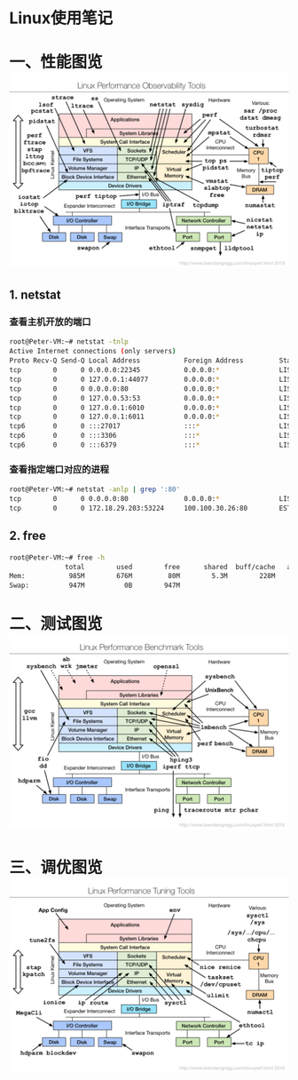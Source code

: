 # Linux使用笔记

# 一、性能图览![Linux性能查看工具图览](./img/linux_observability_tools.png)

## 1. netstat

### 查看主机开放的端口

```bash
root@Peter-VM:~# netstat -tnlp
Active Internet connections (only servers)
Proto Recv-Q Send-Q Local Address           Foreign Address         State       PID/Program name    
tcp        0      0 0.0.0.0:22345           0.0.0.0:*               LISTEN      15262/sshd          
tcp        0      0 127.0.0.1:44077         0.0.0.0:*               LISTEN      864/containerd      
tcp        0      0 0.0.0.0:80              0.0.0.0:*               LISTEN      16740/python3       
tcp        0      0 127.0.0.53:53           0.0.0.0:*               LISTEN      323/systemd-resolve 
tcp        0      0 127.0.0.1:6010          0.0.0.0:*               LISTEN      13972/sshd: root@pt 
tcp        0      0 127.0.0.1:6011          0.0.0.0:*               LISTEN      15991/sshd: root@pt 
tcp6       0      0 :::27017                :::*                    LISTEN      30114/docker-proxy  
tcp6       0      0 :::3306                 :::*                    LISTEN      30448/docker-proxy  
tcp6       0      0 :::6379                 :::*                    LISTEN      30781/docker-proxy
```

### 查看指定端口对应的进程

```bash
root@Peter-VM:~# netstat -anlp | grep ':80'
tcp        0      0 0.0.0.0:80              0.0.0.0:*               LISTEN      16740/python3       
tcp        0      0 172.18.29.203:53224     100.100.30.26:80        ESTABLISHED 23045/AliYunDun  
```

## 2. free

```bash
root@Peter-VM:~# free -h
              total        used        free      shared  buff/cache   available
Mem:           985M        676M         80M        5.3M        228M        163M
Swap:          947M          0B        947M
```





# 二、测试图览![测试工具](./img/linux_benchmarking_tools.png)





# 三、调优图览![调优工具](img/linux_tuning_tools.png)
